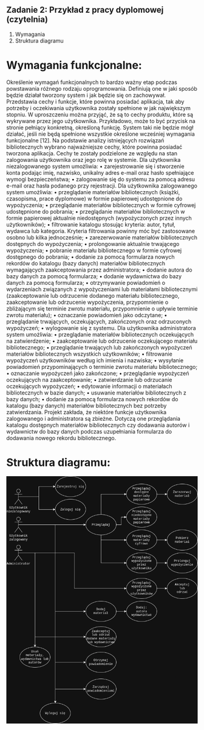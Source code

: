 ## Zadanie 2: Przykład z pracy dyplomowej (czytelnia)
1. Wymagania
2. Struktura diagramu

# Wymagania funkcjonalne:
Określenie wymagań funkcjonalnych to bardzo ważny etap podczas powstawania różnego rodzaju oprogramowania. Definiują one w jaki sposób będzie działał tworzony system i jak będzie się on zachowywał. Przedstawia cechy i funkcje, które powinna posiadać aplikacja, tak aby potrzeby i oczekiwania użytkownika zostały spełnione w jak największym stopniu. W uproszczeniu można przyjąć, że są to cechy produktu, które są wykrywane przez jego użytkownika. Przykładowo, może to być przycisk na stronie pełniący konkretną, określoną funkcję. System taki nie będzie mógł działać, jeśli nie będą spełnione wszystkie określone wcześniej wymagania funkcjonalne [12].
	Na podstawie analizy istniejących rozwiązań bibliotecznych wybrano najważniejsze cechy, które powinna posiadać tworzona aplikacja. Cechy te zostały podzielone ze względu na stan zalogowania użytkownika oraz jego rolę w systemie.
Dla użytkownika niezalogowanego system umożliwia:
    • zarejestrowanie się i stworzenie konta podając imię, nazwisko, unikalny adres e-mail oraz hasło spełniające wymogi bezpieczeństwa;
    • zalogowanie się do systemu za pomocą adresu e-mail oraz hasła podanego przy rejestracji.
Dla użytkownika zalogowanego system umożliwia:
    • przeglądanie materiałów bibliotecznych (książki, czasopisma, prace dyplomowe) w formie papierowej udostępnione do wypożyczenia;
    • przeglądanie materiałów bibliotecznych w formie cyfrowej udostępnione do pobrania;
    • przeglądanie materiałów bibliotecznych w formie papierowej aktualnie niedostępnych (wypożyczonych przez innych użytkowników);
    • filtrowanie katalogu stosując kryteria: autor, tytuł, wydawca lub kategoria. Kryteria filtrowania powinny móc być zastosowane osobno lub kilka jednocześnie;
    • zarezerwowanie materiałów bibliotecznych dostępnych do wypożyczenia;
    • prolongowanie aktualnie trwającego wypożyczenia;
    • pobranie materiału bibliotecznego w formie cyfrowej dostępnego do pobrania;
    • dodanie za pomocą formularza nowych rekordów do katalogu (bazy danych) materiałów bibliotecznych wymagających zaakceptowania przez administratora;
    • dodanie autora do bazy danych za pomocą formularza;
    • dodanie wydawnictwa do bazy danych za pomocą formularza;
    • otrzymywanie powiadomień o wydarzeniach związanych z wypożyczeniami lub materiałami bibliotecznymi (zaakceptowanie lub odrzucenie dodanego materiału bibliotecznego, zaakceptowanie lub odrzucenie wypożyczenia, przypomnienie o zbliżającym się terminie zwrotu materiału, przypomnienie o upływie terminie zwrotu materiału);
    • oznaczanie powiadomień jako odczytane;
    • przeglądanie trwających, oczekujących, zakończonych oraz odrzuconych wypożyczeń;
    • wylogowanie się z systemu.
Dla użytkownika administratora system umożliwia:
    • przeglądanie materiałów bibliotecznych oczekujących na zatwierdzenie;
    • zaakceptowanie lub odrzucenie oczekującego materiału bibliotecznego;
    • przeglądanie trwających lub zakończonych wypożyczeń materiałów bibliotecznych wszystkich użytkowników;
    • filtrowanie wypożyczeń użytkowników według ich imienia i nazwiska;
    • wysyłanie powiadomień przypominających o terminie zwrotu materiału bibliotecznego;
    • oznaczanie wypożyczeń jako zakończone;
    • przeglądanie wypożyczeń oczekujących na zaakceptowanie;
    • zatwierdzanie lub odrzucanie oczekujących wypożyczeń;
    • edytowanie informacji o materiałach bibliotecznych w bazie danych;
    • usuwanie materiałów bibliotecznych z bazy danych;
    • dodanie za pomocą formularza nowych rekordów do katalogu (bazy danych) materiałów bibliotecznych bez potrzeby zatwierdzania.
	Projekt zakłada, że niektóre funkcje użytkownika zalogowanego i administratora są zbieżne. Dotyczą one przeglądania katalogu dostępnych materiałów bibliotecznych czy dodawania autorów i wydawnictw do bazy danych podczas uzupełniania formularza do dodawania nowego rekordu bibliotecznego.
# Struktura diagramu:
![placeholder-for-diagram-or-text](resources/diagramUzycia.png)
